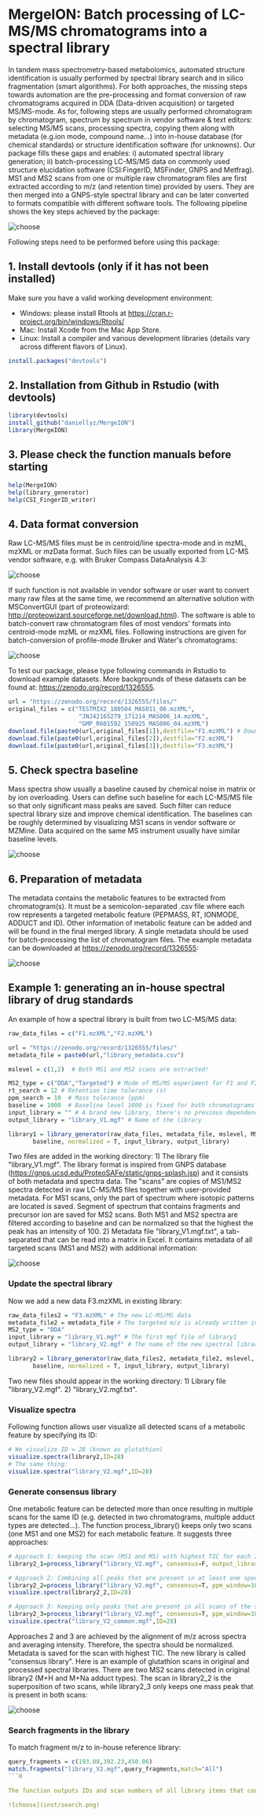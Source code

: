 # MergeION: Batch processing of LC-MS/MS chromatograms into a spectral library

In tandem mass spectrometry-based metabolomics, automated structure identification is usually performed by spectral library search and in silico fragmentation (smart algorithms). For both approaches, the missing steps towards automation are the pre-processing and format conversion of raw chromatograms acquired in DDA (Data-driven acquisition) or targeted MS/MS-mode. As for, following steps are usually performed chromatogram by chromatogram, spectrum by spectrum in vendor software & text editors: selecting MS/MS scans, processing spectra, copying them along with metadata (e.g.ion mode, compound name...) into in-house database (for chemical standards) or structure identification software (for unknowns). Our package fills these gaps and enables: i) automated spectral library generation; ii) batch-processing LC-MS/MS data on commonly used structure elucidation software (CSI:FingerID, MSFinder, GNPS and Metfrag).  
MS1 and MS2 scans from one or multiple raw chromatogram files are first extracted according to m/z (and retention time) provided by users. They are then merged into a GNPS-style spectral library and can be later converted to formats compatible with different software tools. The following pipeline shows the key steps achieved by the package:

![choose](inst/workflow.png)

Following steps need to be performed before using this package:

## 1. Install devtools (only if it has not been installed)

Make sure you have a valid working development environment:
* Windows: please install Rtools at https://cran.r-project.org/bin/windows/Rtools/
* Mac: Install Xcode from the Mac App Store.
* Linux: Install a compiler and various development libraries (details vary across different flavors of Linux).

```R
install.packages("devtools")
```

## 2. Installation from Github in Rstudio (with devtools)

```R
library(devtools)
install_github("daniellyz/MergeION")
library(MergeION)
```
## 3. Please check the function manuals before starting

```R
help(MergeION)
help(library_generator)
help(CSI_FingerID_writer)
```

## 4. Data format conversion

Raw LC-MS/MS files must be in centroid/line spectra-mode and in mzML, mzXML or mzData format. Such files can be usually exported from LC-MS vendor software, e.g. with Bruker Compass DataAnalysis 4.3:

![choose](inst/Bruker.png)

If such function is not available in vendor software or user want to convert many raw files at the same time, we recommend an alternative solution with MSConvertGUI (part of proteowizard: http://proteowizard.sourceforge.net/download.html). The software is able to batch-convert raw chromatogram files of most vendors' formats into centroid-mode mzML or mzXML files. Following instructions are given for batch-conversion of profile-mode Bruker and Water's chromatograms:

![choose](inst/MSConvert.PNG)

To test our package, please type following commands in Rstudio to download example datasets. More backgrounds of these datasets can be found at: https://zenodo.org/record/1326555.

```R
url = "https://zenodo.org/record/1326555/files/"
original_files = c("TESTMIX2_180504_MAS011_06.mzXML",
                    "JNJ42165279_171214_MAS006_14.mzXML",
                    "GMP_R601592_150925_MAS006_04.mzXML")
download.file(paste0(url,original_files[1]),destfile="F1.mzXML") # Download and rename the files
download.file(paste0(url,original_files[2]),destfile="F2.mzXML")
download.file(paste0(url,original_files[3]),destfile="F3.mzXML")
```
## 5. Check spectra baseline

Mass spectra show usually a baseline caused by chemical noise in matrix or by ion overloading. Users can define such baseline for each LC-MS/MS file so that only significant mass peaks are saved. Such filter can reduce spectral library size and improve chemical identification. The baselines can be roughly determined by visualizing MS1 scans in vendor software or MZMine. Data acquired on the same MS instrument usually have similar baseline levels.

![choose](inst/base.png)

## 6. Preparation of metadata

The metadata contains the metabolic features to be extracted from chromatogram(s). It must be a semicolon-separated .csv file where each row represents a targeted metabolic feature (PEPMASS, RT, IONMODE, ADDUCT and ID). Other information of metabolic feature can be added and will be found in the final merged library. A single metadata should be used for batch-processing the list of chromatogram files. The example metadata can be downloaded at https://zenodo.org/record/1326555:

![choose](inst/meta.png)


## Example 1: generating an in-house spectral library of drug standards

An example of how a spectral library is built from two LC-MS/MS data:

```R
raw_data_files = c("F1.mzXML","F2.mzXML")

url = "https://zenodo.org/record/1326555/files/"
metadata_file = paste0(url,"library_metadata.csv")

mslevel = c(1,2)  # Both MS1 and MS2 scans are extracted! 

MS2_type = c("DDA","Targeted") # Mode of MS/MS experiment for F1 and F2 respectively
rt_search = 12 # Retention time tolerance (s)
ppm_search = 10  # Mass tolerance (ppm)
baseline = 1000  # Baseline level 1000 is fixed for both chromatograms
input_library = "" # A brand new library, there's no previous dependency
output_library = "library_V1.mgf" # Name of the library

library1 = library_generator(raw_data_files, metadata_file, mslevel, MS2_type, rt_search, ppm_search,
       baseline, normalized = T, input_library, output_library)
```

Two files are added in the working directory: 1) The library file "library_V1.mgf". The library format is inspired from GNPS database (https://gnps.ucsd.edu/ProteoSAFe/static/gnps-splash.jsp) and it consists of both metadata and spectra data. The "scans" are copies of MS1/MS2 spectra detected in raw LC-MS/MS files together with user-provided metadata. For MS1 scans, only the part of spectrum where isotopic patterns are located is saved. Segment of spectrum that contains fragments and precursor ion are saved for MS2 scans. Both MS1 and MS2 spectra are filtered according to baseline and can be normalized so that the highest the peak has an intensity of 100. 2) Metadata file "library_V1.mgf.txt", a tab-separated that can be read into a matrix in Excel. It contains metadata of all targeted scans (MS1 and MS2) with additional information:  

![choose](inst/library.png)

### Update the spectral library

Now we add a new data F3.mzXML in existing library:

```R
raw_data_files2 = "F3.mzXML" # The new LC-MS/MS data
metadata_file2 = metadata_file # The targeted m/z is already written in input metadata
MS2_type = "DDA" 
input_library = "library_V1.mgf" # The first mgf file of library1
output_library = "library_V2.mgf" # The name of the new spectral library

library2 = library_generator(raw_data_files2, metadata_file2, mslevel, MS2_type, rt_search, ppm_search,
       baseline, normalized = T, input_library, output_library)
```

Two new files should appear in the working directory: 1) Library file "library_V2.mgf". 2) "library_V2.mgf.txt".

### Visualize spectra

Following function allows user visualize all detected scans of a metabolic feature by specifying its ID: 

```R
# We visualize ID = 28 (known as glutathion)
visualize.spectra(library2,ID=28)
# The same thing:
visualize.spectra("library_V2.mgf",ID=28)
```
### Generate consensus library

One metabolic feature can be detected more than once resulting in multiple scans for the same ID (e.g. detected in two chromatograms, multiple adduct types are detected...). The function process_library() keeps only two scans (one MS1 and one MS2) for each metabolic feature. It suggests three approaches:  

```R
# Approach 1: keeping the scan (MS1 and MS) with highest TIC for each ID:
library2_1=process_library("library_V2.mgf", consensus=F, output_library="library_V2_0.mgf")

# Approach 2: Combining all peaks that are present in at least one spectrum of the same ID. 
library2_2=process_library("library_V2.mgf", consensus=T, ppm_window=10, output_library="library_V2_consensus.mgf")
visualize.spectra(library2_2,ID=28)

# Approach 3: Keeping only peaks that are present in all scans of the same ID.
library2_3=process_library("library_V2.mgf", consensus=T, ppm_window=10, strict=T, output_library="library_V2_common.mgf")
visualize.spectra("library_V2_common.mgf",ID=28)
```
Approaches 2 and 3 are achieved by the alignment of m/z across spectra and averaging intensity. Therefore, the spectra should be normalized. Metadata is saved for the scan with highest TIC. The new library is called "consensus library". Here is an example of glutathion scans in original and processed spectral libraries. There are two MS2 scans detected in original library2 (M+H and M+Na adduct types). The scan in library2_2 is the superposition of two scans, while library2_3 only keeps one mass peak that is present in both scans:

![choose](inst/common1.png)

### Search fragments in the library

To match fragment m/z to in-house reference library:

```R
query_fragments = c(193.08,392.23,450.06)
match.fragments("library_V2.mgf",query_fragments,match="All")
```R

The function outputs IDs and scan numbers of all library items that contain query fragments. Moreover, reference mass spectra are visualized:

![choose](inst/search.png)

